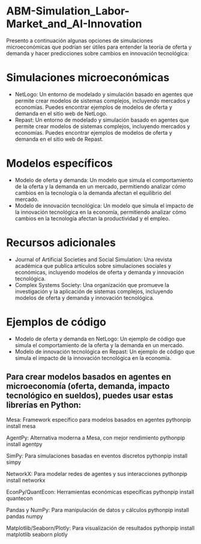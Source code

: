 # ABM-Simulation_Labor-Market_and_AI-Innovation

Presento a continuación algunas opciones de simulaciones microeconómicas que podrían ser útiles para entender la teoría de oferta y demanda y hacer predicciones sobre cambios en innovación tecnológica:

# Simulaciones microeconómicas
- NetLogo: Un entorno de modelado y simulación basado en agentes que permite crear modelos de sistemas complejos, incluyendo mercados y economías. Puedes encontrar ejemplos de modelos de oferta y demanda en el sitio web de NetLogo.
- Repast: Un entorno de modelado y simulación basado en agentes que permite crear modelos de sistemas complejos, incluyendo mercados y economías. Puedes encontrar ejemplos de modelos de oferta y demanda en el sitio web de Repast.

# Modelos específicos
- Modelo de oferta y demanda: Un modelo que simula el comportamiento de la oferta y la demanda en un mercado, permitiendo analizar cómo cambios en la tecnología o la demanda afectan el equilibrio del mercado.
- Modelo de innovación tecnológica: Un modelo que simula el impacto de la innovación tecnológica en la economía, permitiendo analizar cómo cambios en la tecnología afectan la productividad y el empleo.

# Recursos adicionales
- Journal of Artificial Societies and Social Simulation: Una revista académica que publica artículos sobre simulaciones sociales y económicas, incluyendo modelos de oferta y demanda y innovación tecnológica.
- Complex Systems Society: Una organización que promueve la investigación y la aplicación de sistemas complejos, incluyendo modelos de oferta y demanda y innovación tecnológica.

# Ejemplos de código
- Modelo de oferta y demanda en NetLogo: Un ejemplo de código que simula el comportamiento de la oferta y la demanda en un mercado.
- Modelo de innovación tecnológica en Repast: Un ejemplo de código que simula el impacto de la innovación tecnológica en la economía.


## Para crear modelos basados en agentes en microeconomía (oferta, demanda, impacto tecnológico en sueldos), puedes usar estas librerías en Python:

Mesa: Framework específico para modelos basados en agentes
pythonpip install mesa

AgentPy: Alternativa moderna a Mesa, con mejor rendimiento
pythonpip install agentpy

SimPy: Para simulaciones basadas en eventos discretos
pythonpip install simpy

NetworkX: Para modelar redes de agentes y sus interacciones
pythonpip install networkx

EconPy/QuantEcon: Herramientas económicas específicas
pythonpip install quantecon

Pandas y NumPy: Para manipulación de datos y cálculos
pythonpip install pandas numpy

Matplotlib/Seaborn/Plotly: Para visualización de resultados
pythonpip install matplotlib seaborn plotly
